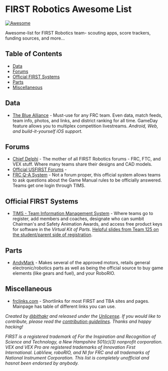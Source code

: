 # FIRST Robotics Awesome List
[![Awesome](https://cdn.rawgit.com/sindresorhus/awesome/d7305f38d29fed78fa85652e3a63e154dd8e8829/media/badge.svg)](https://github.com/sindresorhus/awesome)

Awesome-list for FIRST Robotics team- scouting apps, score trackers, funding sources, and more...

## Table of Contents
- [Data](#data)
- [Forums](#forums)
- [Official FIRST Systems](#official-first-systems)
- [Parts](#parts)
- [Miscellaneous](#miscellaneous)

## Data
* [The Blue Alliance](https://thebluealliance.com) - Must-use for any FRC team. Even data, match feeds, team info, photos, and links, and district ranking for all time. GameDay feature allows you to multiplex competition livestreams. *Android, Web, and build-it-yourself iOS support.*

## Forums
* [Chief Delphi](https://chiefdelphi.com) - The mother of all FIRST Robotics forums - FRC, FTC, and VEX stuff. Where many teams share their designs and CAD models.
* [Official USFIRST Forums](http://forums.usfirst.org/) - 
* [FRC Q-A System](https://frclinks.com/qa) - Not a forum proper, this official system allows teams to ask questions about the Game Manual rules to be officially answered. Teams get one login through TIMS.

## Official FIRST Systems
* [TIMS - Team Information Management System](http://frclinks.com/tims) - Where teams go to register, add members and coaches, designate who can sumbit Chairman's and Safety Animation Awards, and access free product keys for software in the *Virtual Kit of Parts*. [Helpful slides from Team 125 on the student/parent side of registration](http://nutrons.com/wp-content/uploads/2016/10/How-to-Navigate-STIMS-1.pdf).

## Parts
* [AndyMark](https://andymark.com) - Makes several of the approved motors, retails general electronic/robotics parts as well as being the official source to buy game elements (like gears and fuel), and your RoboRIO.

## Miscellaneous
* [frclinks.com](http://frclinks.com) - Shortlinks for most FIRST and TBA sites and pages. Mainpage has table of different links you can use.

*Created by [@bithakr](https://github.com/bithakr) and released under the [Unlicense](LICENSE). If you would like to contribute, please read the [contribution guidelines](contributing.md). Thanks and happy hacking!*

*FIRST is a registered trademark of *For the Inspiration and Recognition of Science and Technology*, a New Hampshire 501(c)(3) nonprofit corporation. VEX and VEX Pro are registered trademarks of Innovation First International. LabView, roboRIO, and NI for FRC and all trademarks of National Instrument Corporation. This list is completely unofficial and hasnot been endorsed by anybody.*
